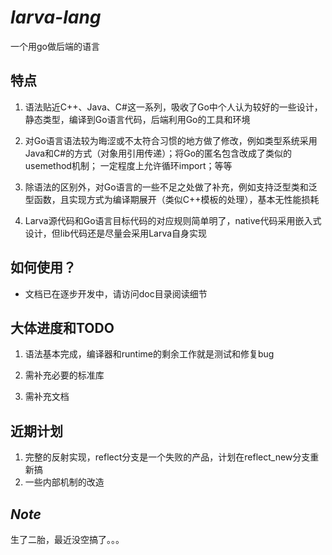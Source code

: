 # ***larva-lang***

一个用go做后端的语言

## **特点**

1. 语法贴近C++、Java、C#这一系列，吸收了Go中个人认为较好的一些设计，静态类型，编译到Go语言代码，后端利用Go的工具和环境

2. 对Go语言语法较为晦涩或不太符合习惯的地方做了修改，例如类型系统采用Java和C#的方式（对象用引用传递）；将Go的匿名包含改成了类似的usemethod机制；
一定程度上允许循环import；等等

3. 除语法的区别外，对Go语言的一些不足之处做了补充，例如支持泛型类和泛型函数，且实现方式为编译期展开（类似C++模板的处理），基本无性能损耗

4. Larva源代码和Go语言目标代码的对应规则简单明了，native代码采用嵌入式设计，但lib代码还是尽量会采用Larva自身实现

## **如何使用？**

* 文档已在逐步开发中，请访问doc目录阅读细节

## **大体进度和TODO**

1. 语法基本完成，编译器和runtime的剩余工作就是测试和修复bug

2. 需补充必要的标准库

3. 需补充文档

## **近期计划**

1. 完整的反射实现，reflect分支是一个失败的产品，计划在reflect_new分支重新搞
2. 一些内部机制的改造

## ***Note***
生了二胎，最近没空搞了。。。
